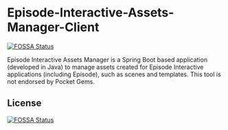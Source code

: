 # Episode-Interactive-Assets-Manager-Client
[![FOSSA Status](https://app.fossa.io/api/projects/git%2Bgithub.com%2Fpatrickbelanger%2FEpisode-Interactive-Assets-Manager-Client.svg?type=shield)](https://app.fossa.io/projects/git%2Bgithub.com%2Fpatrickbelanger%2FEpisode-Interactive-Assets-Manager-Client?ref=badge_shield)

Episode Interactive Assets Manager is a Spring Boot based application (developed in Java) to manage assets created for Episode Interactive applications (including Episode), such as scenes and templates. This tool is not endorsed by Pocket Gems.


## License
[![FOSSA Status](https://app.fossa.io/api/projects/git%2Bgithub.com%2Fpatrickbelanger%2FEpisode-Interactive-Assets-Manager-Client.svg?type=large)](https://app.fossa.io/projects/git%2Bgithub.com%2Fpatrickbelanger%2FEpisode-Interactive-Assets-Manager-Client?ref=badge_large)